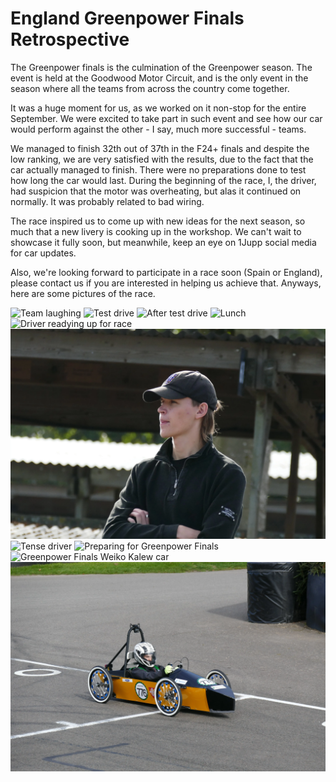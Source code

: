 # England Greenpower Finals Retrospective

The Greenpower finals is the culmination of the Greenpower season. The event is held at the Goodwood Motor Circuit, and is the only event in the season where all the teams from across the country come together.

It was a huge moment for us, as we worked on it non-stop for the entire September. We were excited to take part in such event and see how our car would perform against the other - I say, much more successful - teams.

We managed to finish 32th out of 37th in the F24+ finals and despite the low ranking, we are very satisfied with the results, due to the fact that the car actually managed to finish. There were no preparations done to test how long the car would last. During the beginning of the race, I, the driver, had suspicion that the motor was overheating, but alas it continued on normally. It was probably related to bad wiring.

The race inspired us to come up with new ideas for the next season, so much that a new livery is cooking up in the workshop. We can't wait to showcase it fully soon, but meanwhile, keep an eye on 1Jupp social media for car updates.

Also, we're looking forward to participate in a race soon (Spain or England), please contact us if you are interested in helping us achieve that. Anyways, here are some pictures of the race.

![Team laughing](/assets/P2400651.webp)
![Test drive](/assets/P2400692.webp)
![After test drive](/assets/P2400700.webp)
![Lunch](/assets/P2400722.webp)
![Driver readying up for race](/assets/P2400727.webp)
![Team member looking at horizon](/assets/P2400730.webp)
![Tense driver](/assets/P2400737.webp)
![Preparing for Greenpower Finals](/assets/P2400750.webp)
![Greenpower Finals Weiko Kalew car](/assets/P2400763.webp)
![Greenpower Finals Weiko Kalew car](/assets/P2400762.webp)
